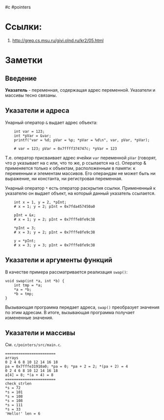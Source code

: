 #c #pointers

# Ссылки:

1. http://grep.cs.msu.ru/givi.olnd.ru/kr2/05.html

# Заметки

## Введение

**Указатель** - переменная, содержащая адрес переменной. Указатели и массивы тесно связаны.

## Указатели и адреса

Унарный оператор `&` выдает адрес объекта:

```
    int var = 123;
    int *pVar = &var;
    printf("var = %d; pVar = %p; *pVar = %d\n", var, pVar, *pVar);

    # var = 123; pVar = 0x7ffff374747c; *pVar = 123
```

Т.е. оператор присваивает адрес ячейки `var` переменной `pVar` (говорят, что p указывает на
с или, что то же, p ссылается на c). Оператор & применяется только к объектам, расположенным
в памяти: к переменным и элементам массивов. Его операндам не может быть ни выражение, ни константа, ни регистровая переменная.

Унарный оператор `*` есть оператор раскрытия ссылки. Примененный к указателю он выдает объект,
на который данный указатель ссылается.

```
    int x = 1, y = 2, *pInt;
    # x = 1; y = 2; pInt = 0x7fda457450a0

    pInt = &x;
    # x = 1; y = 2; pInt = 0x7fffe8fe9c38

    *pInt = 3;
    # x = 3; y = 2; pInt = 0x7fffe8fe9c38

    y = *pInt;
    # x = 3; y = 3; pInt = 0x7fffe8fe9c38
```

## Указатели и аргументы функций

В качестве примера рассматривается реализация `swap()`:

```
void swap(int *a, int *b) {
    int tmp = *a;
    *a = *b;
    *b = tmp;
}
```

Вызывающая программа передает адреса, `swap()` преобразует значения по этим адресам. В итоге,
вызывающая программа получает измененные значения.

## Указатели и массивы

См. `c/pointers/src/main.c`.

```
=======================
arrays
0 2 4 6 8 10 12 14 16 18
pa = 0x7fffe31910a0; *pa = 0; *pa + 2 = 2; *(pa + 2) = 4
0 2 4 6 8 10 12 14 16 18
a[4] = 8; *(a + 4) = 8
=======================
check_strlen
*s = 72
*s = 101
*s = 108
*s = 108
*s = 111
*s = 33
'Hello!' len = 6
```
